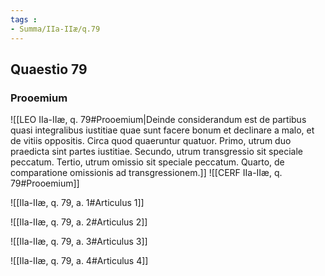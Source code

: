 ```yaml
---
tags : 
- Summa/IIa-IIæ/q.79
---
```


## Quaestio 79

### Prooemium

![[LEO IIa-IIæ, q. 79#Prooemium|Deinde considerandum est de partibus quasi integralibus iustitiae quae sunt facere bonum et declinare a malo, et de vitiis oppositis. Circa quod quaeruntur quatuor. Primo, utrum duo praedicta sint partes iustitiae. Secundo, utrum transgressio sit speciale peccatum. Tertio, utrum omissio sit speciale peccatum. Quarto, de comparatione omissionis ad transgressionem.]]
![[CERF IIa-IIæ, q. 79#Prooemium]]

![[IIa-IIæ, q. 79, a. 1#Articulus 1]]

![[IIa-IIæ, q. 79, a. 2#Articulus 2]]

![[IIa-IIæ, q. 79, a. 3#Articulus 3]]

![[IIa-IIæ, q. 79, a. 4#Articulus 4]]

